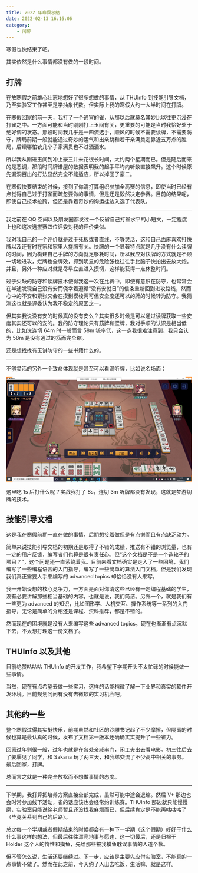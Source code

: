 ```yaml
---
title: 2022 年寒假总结
date: 2022-02-13 16:16:06
category:
    - 闲聊
---
```


寒假也快结束了吧。

其实依然是什么事情都没有做的一段时间。

<!-- more -->

## 打牌

在放寒假之前雄心壮志地想好了很多想做的事情，从 THUInfo 到技能引导文档，乃至实验室工作甚至是学抽象代数。但实际上我的寒假大约一大半时间在打牌。

在寒假回家的前一天，我打了一个通宵的雀，从那以后就莫名其妙比以往更沉浸在打雀之中。一方面可能和当时刚刚打上玉间有关，更重要的可能是当时我恰好处于绝好调的状态。那段时间我几乎是一四流选手，顺风的时候不需要读牌，不需要防守，牌局前期一般就能通过奇妙的运气和出亲跳和若干亲满奠定靠近五万点的胜局，后续哪怕铳几个子家满贯也不过洒洒水。

所以我从刚进玉间到冲上豪三并未花很长时间，大约两个星期而已。但是随后而来的是恶调，那段时间牌谱屋的数据表明我的起手平均向听数直接飙升。这个时候原先漏洞百出的打法显然完全不能适应，所以掉回了豪二。

在寒假快要结束的时候，接到了你清打算组织参加全高赛的信息，即使当时已经有点觉得自己过于打雀而疏忽要做的事情，但是还是毅然决定参赛。目前的结果呢，即使自己技术拉跨，但还是靠着奇妙的狗运挂边入选了代表队。

---

我之前在 QQ 空间以及朋友圈都发过一个反省自己打雀水平的小短文，一定程度上也和这次选拔赛四位评委对我的评价类似。

我对我自己的一个评价就是过于死板或者直线，不够灵活，这和自己面麻喜欢打快牌以及还有时在家和家里人搓牌有关。快牌的一个显著特点就是几乎没有什么读牌的时间，因为构建自己手牌的方向就足够耗时间，所以我应对快牌的方式就是不顾一切地进攻，烂牌也全牌效，抓到明显的危险张也往往手比脑子快拍出去放大炮。并且，另外一种应对就是尽早立直进入摸切，这样能获得一点休整时间。

过于欠缺的防守和读牌技术使得我这一次在比赛中，即使有意识在防守，也常常会在半途发现自己没有安而侥幸着遵循“没有安就日”的信条重新回到进攻路线，然而心中的不安和紧张又会在摸到模棱两可但安全度还可以的牌的时候转为防守。我猜测这也就是评委认为我不稳定的原因之一。

但其实我说没有安的时候真的没有安么？其实很多时候是可以通过读牌获取一些安度其实还可以的安的。我的防守理论只有筋牌和壁牌，我对手顺的认识是相当低的，比如说连切 64m 时一般而言 58m 铳率低，这一点我很难注意到，我只会认为 58m 是没有通过的筋而完全缩。

还是想找找有无讲防守的一些书籍什么的。

---

不够灵活的另外一个致命体现就是甚至可以看漏听牌，比如说名场面：

![](/uploads/winter-conclusion/1.png)

这里吃 1s 后打什么呢？实战我打了 8s，连切 3m 听牌都没有发现，这就是梦游切牌的技术。

## 技能引导文档

这是我在寒假前期一直在做的事情，后期想接着做但是有点懒而且有点缺乏动力。

简单来说技能引导文档的初期还是取得了不错的成绩，推送有不错的浏览量，也有一定的用户反馈，编写者们也算是很有责任心。但“这个文档是不是一个造轮子的项目？”，这个问题还一直萦绕着我。目前来看文档确实是走入了一些困境，我们编写了一些编程语言的入门指导，编写了一些简单的算法入门文档，但是我们发现我们真正需要人手来编写的 advanced topics 却恰恰没有人来写。

我一开始设想的核心竞争力，一方面是面对你清这些已经有一定编程基础的学生，没有必要讲解那些相当基础的内容，也就是说，我们简洁。另外一个，就是我们有一些更为 advanced 的知识，比如图形学、人机交互、操作系统等一系列的入门指导，无论是简单的介绍还是课程、资料推荐，都是不错的。

然而现在的困境就是没有人来编写这些 advanced topics。现在也渐渐有点沉默下去，不太想打理这一份文档了。

## THUInfo 以及其他

目前绝赞咕咕咕 THUInfo 的开发工作，我希望下学期开头不太忙碌的时候能做一些事情。

当然，现在有点希望去做一些实习，这样的话能稍微了解一下业界和真实的软件开发环境。目前规划问问有没有去微软的实习机会吧。

## 其他的一些

整个寒假过得其实挺快乐，前期虽然和社区的沙雕书记起了不少摩擦，但隔离的时候也算是最认真的时候，发布了文档第一版本还确确实实提升了一些雀力。

回家过年则很一般，过年也就是在各处亲戚串门，闲工夫出去看电影。初三往后去了姜堰见了同学，和 Sakana 玩了两三天，和我弟交流了不少高中相关的事务。最后回家，打牌。

总而言之就是一种完全放松而不想做事情的态度。

---

下学期，我打算把培养方案直接全部完成，虽然可能中途会退缩。然后 V+ 那边也会时常参加线下活动，雀的话应该也会经常约训练赛。THUInfo 那边就只能慢慢磨，实验室只能说徐老师暂且还没找我麻烦而已，但后续肯定是不能再咕咕咕了（毕竟关系到自己的后路）。

总之每一个学期或者假期结束的时候都会有一种下一学期（这个假期）好好干什么什么事这样的想法，但最后往往漂亮地事与愿违，这一切最后，还是归根于 Holder 这个人的惰性和摸鱼，先给那些被我摸鱼耽误事情的人道个歉。

但不管怎么说，生活还要继续过。下一步，应该是主要先应付实验室，不能真的一点事情不做了。然而在此之前，今天约了人出去吃饭，生活嘛，就是这样。
